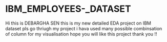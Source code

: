 # IBM_EMPLOYEES-_DATASET
Hi this is DEBARGHA SEN 
this is my new detailed EDA project on IBM dataset pls go thriugh my project 
i hava used many possible combinsation of column for my visualisation 
hope you will like this project 
thank you !!
